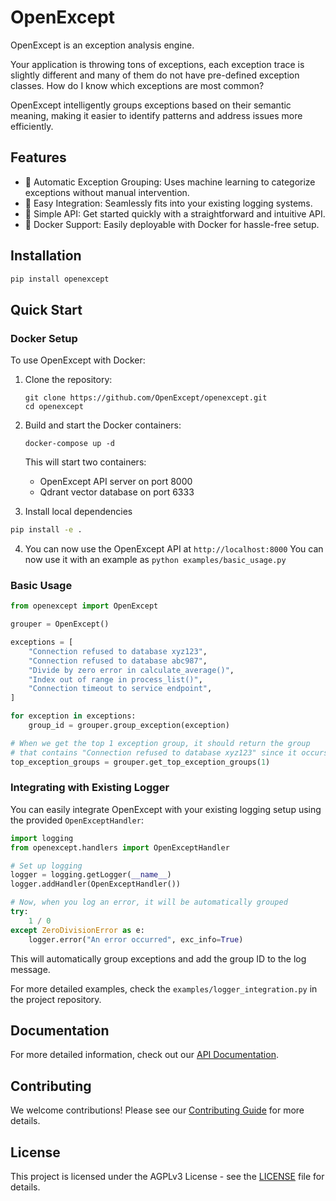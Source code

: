 # OpenExcept

OpenExcept is an exception analysis engine. 

Your application is throwing tons of exceptions, each exception trace is slightly different and many of them do not have pre-defined exception classes. How do I know which exceptions are most common?

OpenExcept intelligently groups exceptions based on their semantic meaning, making it easier to identify patterns and address issues more efficiently.

## Features

- 🤖 Automatic Exception Grouping: Uses machine learning to categorize exceptions without manual intervention.
- 🔌 Easy Integration: Seamlessly fits into your existing logging systems.
- 🚀 Simple API: Get started quickly with a straightforward and intuitive API.
- 🐳 Docker Support: Easily deployable with Docker for hassle-free setup.

## Installation

```bash
pip install openexcept
```

## Quick Start

### Docker Setup

To use OpenExcept with Docker:

1. Clone the repository:
   ```
   git clone https://github.com/OpenExcept/openexcept.git
   cd openexcept
   ```

2. Build and start the Docker containers:
   ```
   docker-compose up -d
   ```

   This will start two containers:
   - OpenExcept API server on port 8000
   - Qdrant vector database on port 6333

3. Install local dependencies

```bash
pip install -e .
```

4. You can now use the OpenExcept API at `http://localhost:8000`
You can now use it with an example as `python examples/basic_usage.py`

### Basic Usage

```python
from openexcept import OpenExcept

grouper = OpenExcept()

exceptions = [
    "Connection refused to database xyz123",
    "Connection refused to database abc987",
    "Divide by zero error in calculate_average()",
    "Index out of range in process_list()",
    "Connection timeout to service endpoint",
]

for exception in exceptions:
    group_id = grouper.group_exception(exception)

# When we get the top 1 exception group, it should return the group
# that contains "Connection refused to database xyz123" since it occurs the most
top_exception_groups = grouper.get_top_exception_groups(1)
```

### Integrating with Existing Logger

You can easily integrate OpenExcept with your existing logging setup using the provided `OpenExceptHandler`:

```python
import logging
from openexcept.handlers import OpenExceptHandler

# Set up logging
logger = logging.getLogger(__name__)
logger.addHandler(OpenExceptHandler())

# Now, when you log an error, it will be automatically grouped
try:
    1 / 0
except ZeroDivisionError as e:
    logger.error("An error occurred", exc_info=True)
```

This will automatically group exceptions and add the group ID to the log message.

For more detailed examples, check the `examples/logger_integration.py` in the project repository.

## Documentation

For more detailed information, check out our [API Documentation](docs/API.md).

## Contributing

We welcome contributions! Please see our [Contributing Guide](CONTRIBUTING.md) for more details.

## License

This project is licensed under the AGPLv3 License - see the [LICENSE](LICENSE) file for details.

